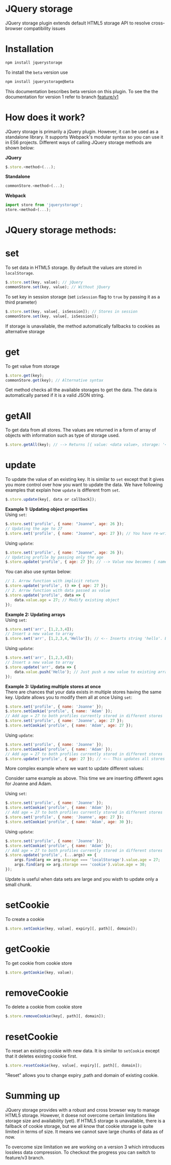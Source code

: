 # JQuery storage
JQuery storage plugin extends default HTML5 storage API to resolve cross-browser compatibility issues

# Installation
```js
npm install jquerystorage
```
To install the ``beta`` version use
```js
npm install jquerystorage@beta
```

This documentation bescribes beta version on this plugin. To see the the documentation for version 1 refer to branch <a href="https://github.com/scssyworks/jquerystorage/tree/feature/v1">feature/v1</a>

# How does it work?
JQuery storage is primarily a jQuery plugin. However, it can be used as a standalone library. It supports Webpack's modular syntax so you can use it in ES6 projects. Different ways of calling JQuery storage methods are shown below:

<b>JQuery</b>
```js
$.store.<method>(...);
```

<b>Standalone</b>
```js
commonStore.<method>(...);
```

<b>Webpack</b>
```js
import store from 'jquerystorage';
store.<method>(...);
```

# JQuery storage methods:
# set
To set data in HTML5 storage. By default the values are stored in ``localStorage``.
```js
$.store.set(key, value); // jQuery
commonStore.set(key, value); // Without jQuery
```
To set key in session storage (set ``isSession`` flag to ``true`` by passing it as a third prameter)
```js
$.store.set(key, value[, isSession]); // Stores in session
commonStore.set(key, value[, isSession]);
```
If storage is unavailable, the method automatically fallbacks to cookies as alternative storage

# get
To get value from storage
```js
$.store.get(key);
commonStore.get(key); // Alternative syntax
```
Get method checks all the available storages to get the data. The data is automatically parsed if it is a valid JSON string.

# getAll
To get data from all stores. The values are returned in a form of array of objects with information such as type of storage used.
```js
$.store.getAll(key); // --> Returns [{ value: <data value>, storage: '<type of storage>' }, { ... }, { ... }];
```

# update
To update the value of an existing key. It is similar to ``set`` except that it gives you more control over how you want to update the data. We have following examples that explain how ``update`` is different from ``set``.

```js
$.store.update(key[, data or callback]);
```

<b>Example 1: Updating object properties</b><br>
Using ``set``:
```js
$.store.set('profile', { name: "Joanne", age: 26 });
// Updating the age to 27
$.store.set('profile', { name: "Joanne", age: 27 }); // You have re-write the entire object notation
```

Using ``update``:
```js
$.store.set('profile', { name: "Joanne", age: 26 });
// Updating profile by passing only the age
$.store.update('profile', { age: 27 }); // --> Value now becomes { name: "Joanne", age: 27 }
```

You can also use syntax below:
```js
// 1. Arrow function with implicit return
$.store.update('profile', () => { age: 27 });
// 2. Arrow function with data passed as value
$.store.update('profile', data => {
    data.value.age = 27; // Modify existing object
});
```

<b>Example 2: Updating arrays</b><br>
Using ``set``:
```js
$.store.set('arr', [1,2,3,4]);
// Insert a new value to array
$.store.set('arr', [1,2,3,4,'Hello']); // <-- Inserts string 'hello'. But you need to pass the entire array in this case
```

Using ``update``:
```js
$.store.set('arr', [1,2,3,4]);
// Insert a new value to array
$.store.update('arr', data => {
    data.value.push('Hello'); // Just push a new value to existing array
});
```

<b>Example 3: Updating multiple stores at once</b><br>
There are chances that your data exists in multiple stores having the same key. Update allows you to modify them all at once
Using ``set``:
```js
$.store.set('profile', { name: 'Joanne' });
$.store.setCookie('profile', { name: 'Adam' });
// Add age = 27 to both profiles currently stored in different stores
$.store.set('profile', { name: 'Joanne', age: 27 });
$.store.setCookie('profile', { name: 'Adam', age: 27 });
```

Using ``update``:
```js
$.store.set('profile', { name: 'Joanne' });
$.store.setCookie('profile', { name: 'Adam' });
// Add age = 27 to both profiles currently stored in different stores
$.store.update('profile', { age: 27 }); // <-- This updates all stores at once
```

More complex example where we want to update different values:

Consider same example as above. This time we are inserting different ages for Joanne and Adam.

Using ``set``:
```js
$.store.set('profile', { name: 'Joanne' });
$.store.setCookie('profile', { name: 'Adam' });
// Add age = 27 to both profiles currently stored in different stores
$.store.set('profile', { name: 'Joanne', age: 27 });
$.store.setCookie('profile', { name: 'Adam', age: 30 });
```

Using ``update``:
```js
$.store.set('profile', { name: 'Joanne' });
$.store.setCookie('profile', { name: 'Adam' });
// Add age = 27 to both profiles currently stored in different stores
$.store.update('profile', (...args) => {
    args.find(arg => arg.storage === 'localStorage').value.age = 27;
    args.find(arg => arg.storage === 'cookie').value.age = 30;
});
```

Update is useful when data sets are large and you wisth to update only a small chunk.

# setCookie
To create a cookie
```js
$.store.setCookie(key, value[, expiry][, path][, domain]);
```

# getCookie
To get cookie from cookie store
```js
$.store.getCookie(key, value);
```

# removeCookie
To delete a cookie from cookie store
```js
$.store.removeCookie(key[, path][, domain]);
```

# resetCookie
To reset an existing cookie with new data. It is similar to ``setCookie`` except that it deletes existing cookie first.
```js
$.store.resetCookie(key, value[, expiry][, path][, domain]);
```

"Reset" allows you to change expiry ,path and domain of existing cookie.

# Summing up
JQuery storage provides with a robust and cross browser way to manage HTML5 storage. However, it doese not overcome certain limitations like storage size and availability (yet). If HTML5 storage is unavailable, there is a fallback of cookie storage, but we all know that cookie storage is quite limited in terms of size. It means we cannot save large chunks of data as of now.

To overcome size limitation we are working on a version 3 which introduces lossless data compression. To checkout the progress you can switch to feature/v3 branch.
